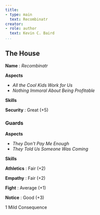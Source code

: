 ```yaml
---
title:
- type: main
  text: Recombinatr
creator:
- role: author
  text: Kevin C. Baird
...
```


## The House

**Name**
: *Recombinatr*

**Aspects**

- *All the Cool Kids Work for Us*
- *Nothing Immoral About Being Profitable*

**Skills**

**Security**
: Great (+5)

### Guards

**Aspects**

- *They Don't Pay Me Enough*
- *They Told Us Someone Was Coming*

**Skills**

**Athletics**
: Fair (+2)

**Empathy**
: Fair (+2)

**Fight**
: Average (+1)

**Notice**
: Good (+3)

1 Mild Consequence
